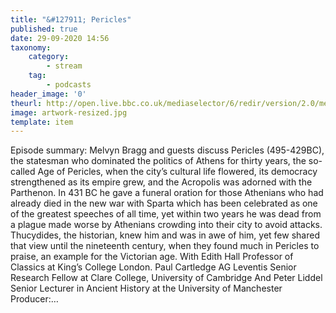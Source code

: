 ```yaml
---
title: "&#127911; Pericles"
published: true
date: 29-09-2020 14:56
taxonomy:
    category:
        - stream
    tag:
        - podcasts
header_image: '0'
theurl: http://open.live.bbc.co.uk/mediaselector/6/redir/version/2.0/mediaset/audio-nondrm-download/proto/http/vpid/p08rk47s.mp3
image: artwork-resized.jpg
template: item
--- 
```

Episode summary: Melvyn Bragg and guests discuss Pericles (495-429BC), the statesman who dominated the politics of Athens for thirty years, the so-called Age of Pericles, when the city’s cultural life flowered, its democracy strengthened as its empire grew, and the Acropolis was adorned with the Parthenon. In 431 BC he gave a funeral oration for those Athenians who had already died in the new war with Sparta which has been celebrated as one of the greatest speeches of all time, yet within two years he was dead from a plague made worse by Athenians crowding into their city to avoid attacks. Thucydides, the historian, knew him and was in awe of him, yet few shared that view until the nineteenth century, when they found much in Pericles to praise, an example for the Victorian age. With Edith Hall Professor of Classics at King’s College London. Paul Cartledge AG Leventis Senior Research Fellow at Clare College, University of Cambridge And Peter Liddel Senior Lecturer in Ancient History at the University of Manchester Producer:…
